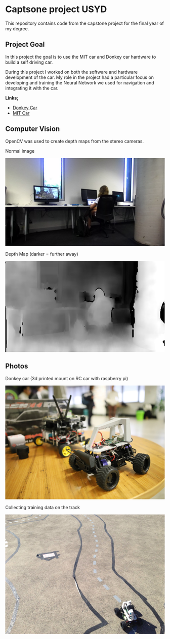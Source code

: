 # Captsone project USYD

This repository contains code from the capstone project for the final year of my degree.

## Project Goal

In this project the goal is to use the MIT car and Donkey car hardware to build a self driving car.

During this project I worked on both the software and hardware development of the car. My role in the project had a particular focus on developing and training the Neural Network we used for navigation and integrating it with the car.

**Links;**
* [Donkey Car](https://github.com/wroscoe/donkey)
* [MIT Car](https://github.com/mit-racecar/)

## Computer Vision

OpenCV was used to create depth maps from the stereo cameras.

Normal image

![Normal photo](./docs/depth2.png)

Depth Map (darker = further away)

![Depth map](./docs/depth1.png)

## Photos

Donkey car (3d printed mount on RC car with raspberry pi)

![Donkey car](./docs/car.jpg)

Collecting training data on the track

![Donkey car](./docs/track.jpg)